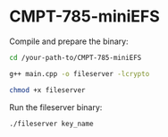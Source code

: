 # CMPT-785-miniEFS

Compile and prepare the binary:

```bash
cd /your-path-to/CMPT-785-miniEFS

g++ main.cpp -o fileserver -lcrypto

chmod +x fileserver
```



Run the fileserver binary:

```bash
./fileserver key_name
```

